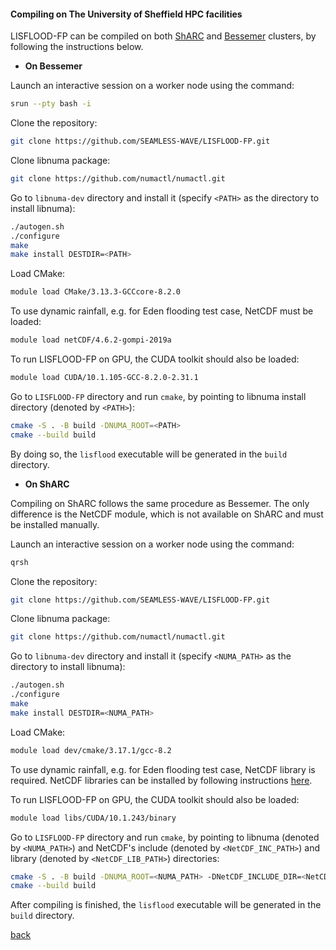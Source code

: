 #### Compiling on The University of Sheffield HPC facilities

LISFLOOD-FP can be compiled on both [ShARC](https://docs.hpc.shef.ac.uk/en/latest/sharc/index.html) and [Bessemer](https://docs.hpc.shef.ac.uk/en/latest/bessemer/index.html) clusters, by following the instructions below.

- **On Bessemer**

Launch an interactive session on a worker node using the command:

````bash
srun --pty bash -i
````

Clone the repository: 

````bash
git clone https://github.com/SEAMLESS-WAVE/LISFLOOD-FP.git
````

Clone libnuma package:

````bash
git clone https://github.com/numactl/numactl.git
````

Go to `libnuma-dev` directory and install it (specify `<PATH>` as the directory to install libnuma):

````bash
./autogen.sh
./configure
make
make install DESTDIR=<PATH>
````

Load CMake:

````bash
module load CMake/3.13.3-GCCcore-8.2.0
````

To use dynamic rainfall, e.g. for Eden flooding test case, NetCDF must be loaded:

````bash
module load netCDF/4.6.2-gompi-2019a
````

To run LISFLOOD-FP on GPU, the CUDA toolkit should also be loaded:

````bash
module load CUDA/10.1.105-GCC-8.2.0-2.31.1 
````

Go to `LISFLOOD-FP` directory and run `cmake`, by pointing to libnuma install directory (denoted by `<PATH>`):

````bash
cmake -S . -B build -DNUMA_ROOT=<PATH>
cmake --build build
````

By doing so, the `lisflood` executable will be generated in the `build` directory.

- **On ShARC**

Compiling on ShARC follows the same procedure as Bessemer. The only difference is the NetCDF module, which is not available on ShARC and must be installed manually.

Launch an interactive session on a worker node using the command:

````bash
qrsh
````

Clone the repository: 

````bash
git clone https://github.com/SEAMLESS-WAVE/LISFLOOD-FP.git
````

Clone libnuma package:

````bash
git clone https://github.com/numactl/numactl.git
````

Go to `libnuma-dev` directory and install it (specify `<NUMA_PATH>` as the directory to install libnuma):

````bash
./autogen.sh
./configure
make
make install DESTDIR=<NUMA_PATH>
````

Load CMake:

````bash
module load dev/cmake/3.17.1/gcc-8.2
````

To use dynamic rainfall, e.g. for Eden flooding test case, NetCDF library is required. NetCDF libraries can be installed by following instructions [here](https://www.unidata.ucar.edu/software/netcdf/docs/getting_and_building_netcdf.html).

To run LISFLOOD-FP on GPU, the CUDA toolkit should also be loaded:

````bash
module load libs/CUDA/10.1.243/binary 
````

Go to `LISFLOOD-FP` directory and run `cmake`, by pointing to libnuma (denoted by `<NUMA_PATH>`) and NetCDF's include (denoted by `<NetCDF_INC_PATH>`) and library (denoted by `<NetCDF_LIB_PATH>`) directories:

````bash
cmake -S . -B build -DNUMA_ROOT=<NUMA_PATH> -DNetCDF_INCLUDE_DIR=<NetCDF_INC_PATH> -DNetCDF_LIBRARY=<NetCDF_LIB_PATH> 
cmake --build build
````

After compiling is finished, the `lisflood` executable will be generated in the `build` directory.

[back](/LISFLOOD8.0.md)
